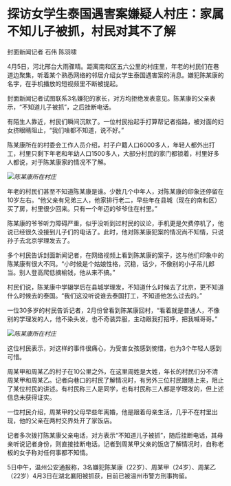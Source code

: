 # 探访女学生泰国遇害案嫌疑人村庄：家属不知儿子被抓，村民对其不了解

封面新闻记者 石伟 陈羽啸

4月5日，河北邢台大雨骤晴。距离南和区五六公里的村庄里，年老的村民们在巷道边聚集，听着某个熟悉网络的邻居介绍女学生泰国遇害案的消息。嫌犯陈某康的名字，在手机播放的短视频里不断被提起。

封面新闻记者试图联系3名嫌犯的家长，对方均拒绝发表意见。陈某康的父亲表示，“不知道儿子被抓”，之后挂断电话。

有陌生人靠近，村民们瞬间沉默了。一位村民抬起手打算帮记者指路，被对面的妇女挤眼睛阻止，“我们啥都不知道，说不好。”

陈某康所在的村委会工作人员介绍，村子户籍人口6000多人，年轻人都外出打工，村里只剩下年老和年幼人口1500多人，大部分村民的家门都锁着，村里好多人都说，对于陈某康家的情况不了解。

![](https://inews.gtimg.com/om_bt/OkPamt9Y50EZYODxzVauxrqezA6BEaMtJB9p4kPGRTsasAA/1000)_陈某康所在村庄_

年老的村民们甚至不知道陈某康是谁。少数几个中年人，对陈某康的印象还停留在10岁左右。“他父亲有兄弟三人，他家排行老二，早些年在县城（现在的南和区）买了房，村里很少回来。只有一个年迈的爷爷住在村里。”

陈某康的爷爷听力障碍严重，似乎没听到过村民的议论，手机更是欠费停机了，他说已经很久没接到儿子们的电话了。此时，他对陈某康犯案的情况尚不知情，只说孙子去北京学理发去了。

多个村民告诉封面新闻记者，在网络视频上看到陈某康的案子，这与他们印象中的陈某康有很大不同。“小时候是个姑娘性格，沉稳，话少，不像别的小子吊儿郎当。别人登高爬低摘榆钱，他从来不搞。”

村民们说，陈某康中学辍学后在县城学理发，不知道什么时候去了北京，更不知道什么时候去的泰国。“我们这没听说谁去泰国打工，不知道他怎么过去的。”

一位30多岁的村民告诉记者，2月份曾看到陈某康回村，“看着就是普通人，不像别的学理发的人，他不染头发，也不奇装异服，主动跟我打招呼，把我喊哥哥。”

![](https://inews.gtimg.com/om_bt/OzQPvTmcOextSSj9MRTDiOT-LolzqSowjf3YQzpK5GkTsAA/1000)_陈某康所在村庄_

这位村民表示，对这样的事件很痛心，为受害女孩感到惋惜，也为3个年轻人感到可惜。

周某甲和周某乙的村子在10公里之外，在这里周姓是大姓，年长的村民们分不清周某甲和周某乙。记者向巷口的村民了解情况时，有另外三位村民跟随上来，阻止了某位村民的讲述。有村民称三人是同学，也有村民称三人都是学理发的，但上述信息未获得证实。

一位村民介绍，周某甲的父母早些年离婚，他是跟着母亲生活，几乎不在村里出现，他的父亲在两村交界处开了家饭店。

记者多次拨打陈某康父亲电话，对方表示“不知道儿子被抓”，随后挂断电话，其母亲听说记者身份，则直接挂断电话。记者到周某甲父亲的饭店了解情况时，自称老板的女子称对任何事都不知情。

5日中午，温州公安通报称，3名嫌犯陈某康（22岁）、周某甲（24岁）、周某乙（22岁）4月3日在湖北襄阳被抓获，目前已被温州市警方刑事拘留。

